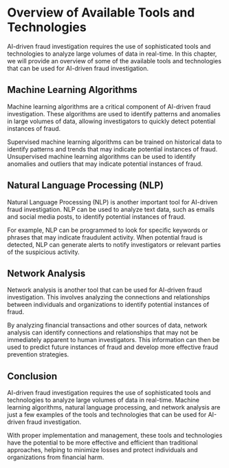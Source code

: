 Overview of Available Tools and Technologies
=================================================================================================================

AI-driven fraud investigation requires the use of sophisticated tools and technologies to analyze large volumes of data in real-time. In this chapter, we will provide an overview of some of the available tools and technologies that can be used for AI-driven fraud investigation.

Machine Learning Algorithms
---------------------------

Machine learning algorithms are a critical component of AI-driven fraud investigation. These algorithms are used to identify patterns and anomalies in large volumes of data, allowing investigators to quickly detect potential instances of fraud.

Supervised machine learning algorithms can be trained on historical data to identify patterns and trends that may indicate potential instances of fraud. Unsupervised machine learning algorithms can be used to identify anomalies and outliers that may indicate potential instances of fraud.

Natural Language Processing (NLP)
---------------------------------

Natural Language Processing (NLP) is another important tool for AI-driven fraud investigation. NLP can be used to analyze text data, such as emails and social media posts, to identify potential instances of fraud.

For example, NLP can be programmed to look for specific keywords or phrases that may indicate fraudulent activity. When potential fraud is detected, NLP can generate alerts to notify investigators or relevant parties of the suspicious activity.

Network Analysis
----------------

Network analysis is another tool that can be used for AI-driven fraud investigation. This involves analyzing the connections and relationships between individuals and organizations to identify potential instances of fraud.

By analyzing financial transactions and other sources of data, network analysis can identify connections and relationships that may not be immediately apparent to human investigators. This information can then be used to predict future instances of fraud and develop more effective fraud prevention strategies.

Conclusion
----------

AI-driven fraud investigation requires the use of sophisticated tools and technologies to analyze large volumes of data in real-time. Machine learning algorithms, natural language processing, and network analysis are just a few examples of the tools and technologies that can be used for AI-driven fraud investigation.

With proper implementation and management, these tools and technologies have the potential to be more effective and efficient than traditional approaches, helping to minimize losses and protect individuals and organizations from financial harm.
